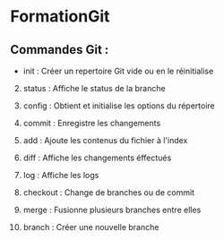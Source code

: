 # FormationGit

## Commandes Git :

- init : Créer un repertoire Git vide ou en le réinitialise

2. status : Affiche le status de la branche

3. config : Obtient et initialise les options du répertoire

4. commit : Enregistre les changements

5. add : Ajoute les contenus du fichier à l'index

6. diff : Affiche les changements éffectués

7. log : Affiche les logs

8. checkout : Change de branches ou de commit

9. merge : Fusionne plusieurs branches entre elles

10. branch : Créer une nouvelle branche
